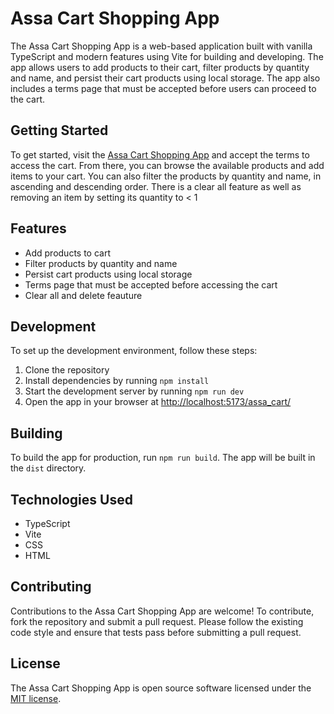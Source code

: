 # Assa Cart Shopping App

The Assa Cart Shopping App is a web-based application built with vanilla TypeScript and modern features using Vite for building and developing. The app allows users to add products to their cart, filter products by quantity and name, and persist their cart products using local storage. The app also includes a terms page that must be accepted before users can proceed to the cart.

## Getting Started

To get started, visit the [Assa Cart Shopping App](https://bcantrell1.github.io/assa_cart/) and accept the terms to access the cart. From there, you can browse the available products and add items to your cart. You can also filter the products by quantity and name, in ascending and descending order. There is a clear all feature as well as removing an item by setting its quantity to < 1

## Features

- Add products to cart
- Filter products by quantity and name
- Persist cart products using local storage
- Terms page that must be accepted before accessing the cart
- Clear all and delete feauture

## Development

To set up the development environment, follow these steps:

1. Clone the repository
2. Install dependencies by running `npm install`
3. Start the development server by running `npm run dev`
4. Open the app in your browser at [http://localhost:5173/assa_cart/](http://localhost:5173/assa_cart/)

## Building

To build the app for production, run `npm run build`. The app will be built in the `dist` directory.

## Technologies Used

- TypeScript
- Vite
- CSS
- HTML

## Contributing

Contributions to the Assa Cart Shopping App are welcome! To contribute, fork the repository and submit a pull request. Please follow the existing code style and ensure that tests pass before submitting a pull request.

## License

The Assa Cart Shopping App is open source software licensed under the [MIT license](https://opensource.org/licenses/MIT).

